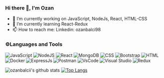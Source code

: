 ###  Hi there 👋, I'm Ozan

- 🔭 I’m currently working on JavaScript, NodeJs, React, HTML-CSS
- 🌱 I’m currently learning React-Redux
- 📫 How to reach me: Linkedin: ozanbalci98

 ### ⚙️Languages and Tools 
![JavaScript](https://img.shields.io/badge/JavaScript-323330?style=for-the-badge&logo=javascript&logoColor=F7DF1E)
![NodeJS](https://img.shields.io/badge/Node.js-339933?style=for-the-badge&logo=nodedotjs&logoColor=white)
![React](https://img.shields.io/badge/React-20232A?style=for-the-badge&logo=react&logoColor=61DAFB)
![MongoDB](https://img.shields.io/badge/MongoDB-%234ea94b.svg?style=for-the-badge&logo=mongodb&logoColor=white)
![CSS](https://img.shields.io/badge/CSS3-1572B6?style=for-the-badge&logo=css3&logoColor=white)
![Bootstrap](https://img.shields.io/badge/Bootstrap-563D7C?style=for-the-badge&logo=bootstrap&logoColor=white)
![HTML](https://img.shields.io/badge/HTML5-E34F26?style=for-the-badge&logo=html5&logoColor=white)
![Docker](https://img.shields.io/badge/Docker-2CA5E0?style=for-the-badge&logo=docker&logoColor=white)
![ExpressJs](https://img.shields.io/badge/Express.js-000000?style=for-the-badge&logo=express&logoColor=white)
![Postman](https://img.shields.io/badge/Postman-FF6C37?style=for-the-badge&logo=Postman&logoColor=white)
![VsCode](https://img.shields.io/badge/Visual_Studio_Code-0078D4?style=for-the-badge&logo=visual%20studio%20code&logoColor=white)
![Visual Studio](https://img.shields.io/badge/Visual_Studio-5C2D91?style=for-the-badge&logo=visual%20studio&logoColor=white)
![Redux](https://img.shields.io/badge/Redux-563D7C?style=for-the-badge&logo=redux&logoColor=white) 
<!-- ![]() -->

![ozanbalcii's github stats](https://github-readme-stats.vercel.app/api?username=ozanbalcii&show_icons=true&theme=radical) [![Top Langs](https://github-readme-stats.vercel.app/api/top-langs/?username=ozanbalcii&theme=dracula&layout=compact)](https://github.com/anuraghazra/github-readme-stats) 




